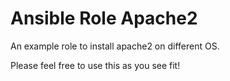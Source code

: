 Ansible Role Apache2
=========
An example role to install apache2 on different OS.


Please feel free to use this as you see fit!